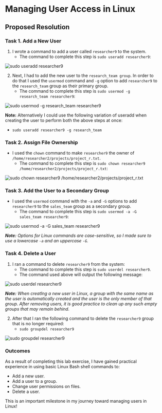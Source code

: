 # Managing User Access in Linux

## Proposed Resolution

### Task 1. Add a New User

1. I wrote a command to add a user called `researcher9` to the system.
    * The command to complete this step is `sudo useradd researcher9`:

![sudo useradd researcher9](https://github.com/user-attachments/assets/d5943a49-fdbc-4165-a318-8b9866f7db49)

2. Next, I had to add the new user to the `research_team group`. In order to do that I used the `usermod` command and `-g` option to add `researcher9` to the `research_team` group as their primary group.
    * The command to complete this step is `sudo usermod -g research_team researcher9`:

![sudo usermod -g research_team researcher9](https://github.com/user-attachments/assets/02bfc339-83c4-4eda-a4d4-6e2d05b839af)

**Note:** Alternatively I could use the following variation of useradd when creating the user to perform both the above steps at once:
   * `sudo useradd researcher9 -g research_team`

### Task 2. Assign File Ownership

* I used the `chown` command to make `researcher9` the owner of `/home/researcher2/projects/project_r.txt`.
   * The command to complete this step is `sudo chown researcher9 /home/researcher2/projects/project_r.txt`:

![sudo chown researcher9 /home/researcher2/projects/project_r.txt](https://github.com/user-attachments/assets/f7fb3829-c985-4c1f-9280-abbc8a366382)

### Task 3. Add the User to a Secondary Group

* I used the `usermod` command with the `-a` and `-G` options to add `researcher9` to the `sales_team` group as a secondary group.
   * The command to complete this step is `sudo usermod -a -G sales_team researcher9`:
  
![sudo usermod -a -G sales_team researcher9](https://github.com/user-attachments/assets/5a9da524-f73c-4edf-bb45-998caea0046b)

***Note:** Options for Linux commands are case-sensitive, so I made sure to use a lowercase `-a` and an uppercase `-G`.*

### Task 4. Delete a User

1. I ran a command to delete `researcher9` from the system:
   * The command to complete this step is `sudo userdel researcher9`.
   * The command used above will output the following message:

![sudo userdel researcher9](https://github.com/user-attachments/assets/bb0e3eaa-b829-47ed-8b82-9196733344e9)

***Note:** When creatIng a new user in Linux, a group with the same name as the user is automatically created and the user is the only member of that group. After removing users, it is good practice to clean up any such empty groups that may remain behind.*

2. After that I ran the following command to delete the `researcher9` group that is no longer required:
   * `sudo groupdel researcher9`

![sudo groupdel researcher9](https://github.com/user-attachments/assets/0476158f-a2e2-4fc1-a5af-89503141bd71)

### Outcomes

As a result of completing this lab exercise, I have gained practical experience in using basic Linux Bash shell commands to:

* Add a new user.
* Add a user to a group.
* Change user permissions on files.
* Delete a user.
  
This is an important milestone in my journey toward managing users in Linux!
